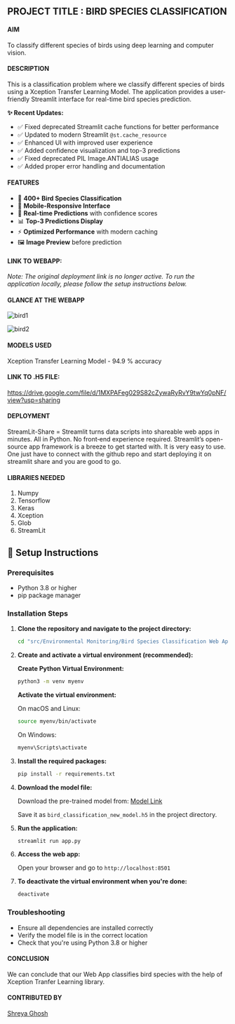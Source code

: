 ## PROJECT TITLE : BIRD SPECIES CLASSIFICATION

#### AIM

To classify different species of birds using deep learning and computer vision.

#### DESCRIPTION

This is a classification problem where we classify different species of birds using a Xception Transfer Learning Model. The application provides a user-friendly Streamlit interface for real-time bird species prediction.

**✨ Recent Updates:**
- ✅ Fixed deprecated Streamlit cache functions for better performance
- ✅ Updated to modern Streamlit `@st.cache_resource` 
- ✅ Enhanced UI with improved user experience
- ✅ Added confidence visualization and top-3 predictions
- ✅ Fixed deprecated PIL Image.ANTIALIAS usage
- ✅ Added proper error handling and documentation

#### FEATURES

- 🦅 **400+ Bird Species Classification**
- 📱 **Mobile-Responsive Interface** 
- 🎯 **Real-time Predictions** with confidence scores
- 📊 **Top-3 Predictions Display**
- ⚡ **Optimized Performance** with modern caching
- 🖼️ **Image Preview** before prediction

#### LINK TO WEBAPP:

*Note: The original deployment link is no longer active. To run the application locally, please follow the setup instructions below.*

#### GLANCE AT THE WEBAPP

![bird1](https://user-images.githubusercontent.com/72400676/160309740-bf22a5e4-4887-4f08-a514-2deaf984d5e1.JPG)

![bird2](https://user-images.githubusercontent.com/72400676/160309748-b9cdc5e7-d2c1-466c-bbdd-7ad3cedeaa45.JPG)

#### MODELS USED

Xception Transfer Learning Model - 94.9 % accuracy

#### LINK TO .H5 FILE:

https://drive.google.com/file/d/1MXPAFeg029S82cZywaRyRvY9twYq0pNF/view?usp=sharing

#### DEPLOYMENT

StreamLit-Share = Streamlit turns data scripts into shareable web apps in minutes. All in Python. No front‑end experience required. Streamlit’s open-source app framework is a breeze to get started with. It is very easy to use. One just have to connect with the github repo and start deploying it on streamlit share and you are good to go.

#### LIBRARIES NEEDED

1. Numpy
2. Tensorflow
3. Keras
4. Xception
5. Glob
6. StreamLit

## 🚀 Setup Instructions

### Prerequisites
- Python 3.8 or higher
- pip package manager

### Installation Steps

1. **Clone the repository and navigate to the project directory:**
   ```bash
   cd "src/Environmental Monitoring/Bird Species Classification Web App"
   ```

2. **Create and activate a virtual environment (recommended):**
   
   **Create Python Virtual Environment:**
   ```bash
   python3 -m venv myenv
   ```
   
   **Activate the virtual environment:**
   
   On macOS and Linux:
   ```bash
   source myenv/bin/activate
   ```
   
   On Windows:
   ```bash
   myenv\Scripts\activate
   ```

3. **Install the required packages:**
   ```bash
   pip install -r requirements.txt
   ```

4. **Download the model file:**
   
   Download the pre-trained model from: [Model Link](https://drive.google.com/file/d/1MXPAFeg029S82cZywaRyRvY9twYq0pNF/view?usp=sharing)
   
   Save it as `bird_classification_new_model.h5` in the project directory.

5. **Run the application:**
   ```bash
   streamlit run app.py
   ```

6. **Access the web app:**
   
   Open your browser and go to `http://localhost:8501`

7. **To deactivate the virtual environment when you're done:**
   ```bash
   deactivate
   ```

### Troubleshooting
- Ensure all dependencies are installed correctly
- Verify the model file is in the correct location
- Check that you're using Python 3.8 or higher

#### CONCLUSION

We can conclude that our Web App classifies bird species with the help of Xception Tranfer Learning library.

#### CONTRIBUTED BY

[Shreya Ghosh](https://github.com/shreya024)
